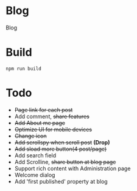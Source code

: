 ﻿# Blog
Blog

# Build 
`npm run build`

# Todo
- ~~Page link for each post~~
- Add comment, ~~share features~~
- ~~Add About me page~~
- ~~Optimize UI for mobile devices~~
- ~~Change icon~~
- ~~Add scrollspy when scroll post~~ **(Drop)**
- ~~Add sload more button(4 post/page)~~
- Add search field
- Add Scrolline, ~~share button at blog page~~
- Support rich content with Administration page
- Welcome dialog
- Add 'first published' property at blog
